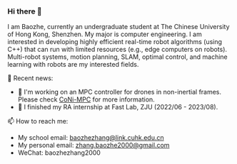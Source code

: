 ### Hi there 👋

<!--
**zhangbaozhe/zhangbaozhe** is a ✨ _special_ ✨ repository because its `README.md` (this file) appears on your GitHub profile.

Here are some ideas to get you started:

- 🔭 I’m currently working on ...
- 🌱 I’m currently learning ...
- 👯 I’m looking to collaborate on ...
- 🤔 I’m looking for help with ...
- 💬 Ask me about ...
- 📫 How to reach me: ...
- 😄 Pronouns: ...
- ⚡ Fun fact: ...
-->

I am Baozhe, currently an undergraduate student at The Chinese University of Hong Kong, Shenzhen. My major is computer engineering. I am interested in developing highly efficient real-time robot algorithms (using C++) that can run with limited resources (e.g., edge computers on robots). Multi-robot systems, motion planning, SLAM, optimal control, and machine learning with robots are my interested fields.

🤔 Recent news: 
- 🔭 I'm working on an MPC controller for drones in non-inertial frames. Please check [CoNi-MPC](https://fast-fire.github.io/CoNi-MPC/) for more information.
- 🌱 I finished my RA internship at Fast Lab, ZJU (2022/06 - 2023/08). 


📫 How to reach me: 
- My school email: baozhezhang@link.cuhk.edu.cn
- My personal email: zhang.baozhe2000@gmail.com
- WeChat: baozhezhang2000


